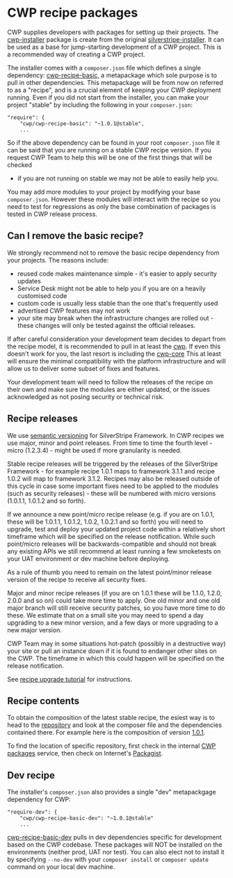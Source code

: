 <!--
title: Recipes
pagenumber: 4
-->

# CWP recipe packages

CWP supplies developers with packages for setting up their projects. The
[cwp-installer](https://gitlab.cwp.govt.nz/cwp/cwp-installer) package is create from the original
[silverstripe-installer](https://github.com/silverstripe/silverstripe-installer). It can be used as a base for
jump-starting development of a CWP project. This is a recommended way of creating a CWP project.

The installer comes with a `composer.json` file which defines a single dependency:
[cwp-recipe-basic](https://gitlab.cwp.govt.nz/cwp/cwp-recipe-basic), a metapackage which sole purpose is to pull in
other dependencies. This metapackage will be from now on referred to as a "recipe", and is a crucial element of keeping
your CWP deployment running. Even if you did not start from the installer, you can make your project "stable" by
including the following in your `composer.json`:

	"require": {
		"cwp/cwp-recipe-basic": "~1.0.1@stable",
		...

So if the above dependency can be found in your root `composer.json` file it can be said that you are running on a
stable CWP recipe version. If you request CWP Team to help this will be one of the first things that will be checked
- if you are not running on stable we may not be able to easily help you.

You may add more modules to your project by modifying your base `composer.json`. However these modules will
interact with the recipe so you need to test for regressions as only the base combination of packages is tested in CWP
release process.

## Can I remove the basic recipe?

We strongly recommend not to remove the basic recipe dependency from your projects. The reasons include:

* reused code makes maintenance simple - it's easier to apply security updates
* Service Desk might not be able to help you if you are on a heavily customised code
* custom code is usually less stable than the one that's frequently used
* advertised CWP features may not work
* your site may break when the infrastructure changes are rolled out - these changes will only be tested against
the official releases.

If after careful consideration your development team decides to depart from the recipe model, it is recommended to pull
in at least the [cwp](https://gitlab.cwp.govt.nz/cwp/cwp). If even this doesn't work for you, the last resort is
including the [cwp-core](https://gitlab.cwp.govt.nz/cwp/cwp-core) This at least will ensure the minimal compatibility
with the platform infrastructure and will allow us to deliver some subset of fixes and features.

Your development team will need to follow the releases of the recipe on their own and make sure the modules are either
updated, or the issues acknowledged as not posing security or technical risk.

## Recipe releases

We use [semantic versioning](http://semver.org) for SilverStripe Framework. In CWP recipes we use major, minor and point
releases. From time to time the fourth level - micro (1.2.3.4) - might be used if more granularity is needed.

Stable recipe releases will be triggered by the releases of the SilverStripe Framework - for example recipe 1.0.1 maps
to framework 3.1.1 and recipe 1.0.2 will map to framework 3.1.2. Recipes may also be released outside of this cycle in
case some important fixes need to be applied to the modules (such as security releases) - these will be numbered with
micro versions (1.0.1.1, 1.0.1.2 and so forth).

If we announce a new point/micro recipe release (e.g. if you are on 1.0.1, these will be 1.0.1.1, 1.0.1.2, 1.0.2,
1.0.2.1 and so forth) you will need to upgrade, test and deploy your updated project code within a relatively short
timeframe which will be specified on the release notification. While such point/micro releases will be
backwards-compatible and should not break any existing APIs we still recommend at least running a few smoketests on your
UAT environment or dev machine before deploying.

As a rule of thumb you need to remain on the latest point/minor release version of the recipe to receive all security
fixes.

Major and minor recipe releases (if you are on 1.0.1 these will be 1.1.0, 1.2.0, 2.0.0 and so on) could take more time
to apply. One old minor and one old major branch will still receive security patches, so you have more time to do these.
We estimate that on a small site you may need to spend a day upgrading to a new minor version, and a few days or more
upgrading to a new major version.

CWP Team may in some situations hot-patch (possibly in a destructive way) your site or pull an instance down if it is
found to endanger other sites on the CWP. The timeframe in which this could happen will be specified on the release
notification.

See [recipe upgrade tutorial](development-tutorials/upgrading) for instructions.

## Recipe contents

To obtain the composition of the latest stable recipe, the esiest way is to head to the
[repository](https://gitlab.cwp.govt.nz/cwp/cwp-recipe-basic/) and look at the composer file and the dependencies
contained there. For example here is the composition of version
[1.0.1](https://gitlab.cwp.govt.nz/cwp/cwp-recipe-basic/blob/1.0.1/composer.json).

To find the location of specific repository, first check in the internal [CWP packages](https://packages.cwp.govt.nz/)
service, then check on Internet's [Packagist](http://packagist.org/).

## Dev recipe

The installer's `composer.json` also provides a single "dev" metapackgage dependency for CWP:

	"require-dev": {
		"cwp/cwp-recipe-basic-dev": "~1.0.1@stable"
		...

[cwp-recipe-basic-dev](https://gitlab.cwp.govt.nz/cwp/cwp-recipe-basic-dev/) pulls in dev dependencies specific for
development based on the CWP codebase. These packages will NOT be installed on the environments (neither prod, UAT nor
test). You can also elect not to install it by specifying `--no-dev` with your `composer install` or `composer update`
command on your local dev machine.
